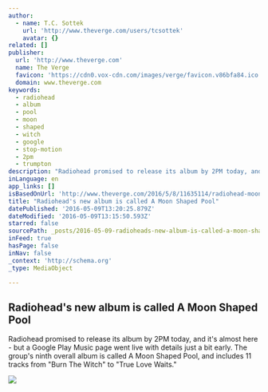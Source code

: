 ```yaml
---
author:
  - name: T.C. Sottek
    url: 'http://www.theverge.com/users/tcsottek'
    avatar: {}
related: []
publisher:
  url: 'http://www.theverge.com'
  name: The Verge
  favicon: 'https://cdn0.vox-cdn.com/images/verge/favicon.v86bfa84.ico'
  domain: www.theverge.com
keywords:
  - radiohead
  - album
  - pool
  - moon
  - shaped
  - witch
  - google
  - stop-motion
  - 2pm
  - trumpton
description: "Radiohead promised to release its album by 2PM today, and it's almost here - but a Google Play Music page went live with details just a bit early. The group's ninth overall album is called A Moon Shaped Pool, and includes 11 tracks from \"Burn The Witch\" to \"True Love Waits.\""
inLanguage: en
app_links: []
isBasedOnUrl: 'http://www.theverge.com/2016/5/8/11635114/radiohead-moon-shaped-pool'
title: "Radiohead's new album is called A Moon Shaped Pool"
datePublished: '2016-05-09T13:20:25.879Z'
dateModified: '2016-05-09T13:15:50.593Z'
starred: false
sourcePath: _posts/2016-05-09-radioheads-new-album-is-called-a-moon-shaped-pool.md
inFeed: true
hasPage: false
inNav: false
_context: 'http://schema.org'
_type: MediaObject

---
```

<article style=""><h1>Radiohead's new album is called A Moon Shaped Pool</h1><p>Radiohead promised to release its album by 2PM today, and it's almost here - but a Google Play Music page went live with details just a bit early. The group's ninth overall album is called A Moon Shaped Pool, and includes 11 tracks from "Burn The Witch" to "True Love Waits."</p><img src="https://cdn1.vox-cdn.com/thumbor/bVPTZzzuBIT28rTXBqo31aIEFM8=/0x176:2142x1381/1600x900/cdn0.vox-cdn.com/uploads/chorus_image/image/49546441/Screen_Shot_2016-05-03_at_11.04.15_AM.0.0.png" /></article>